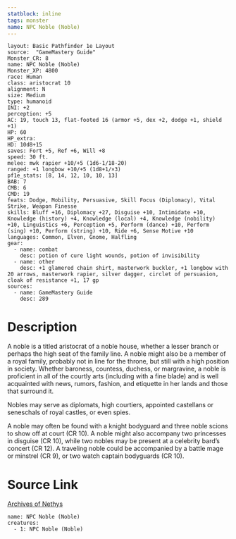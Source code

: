 ```yaml
---
statblock: inline
tags: monster
name: NPC Noble (Noble)
---
```

```statblock
layout: Basic Pathfinder 1e Layout
source:  "GameMastery Guide"
Monster_CR: 8
name: NPC Noble (Noble)
Monster_XP: 4800
race: Human
class: aristocrat 10
alignment: N
size: Medium
type: humanoid
INI: +2
perception: +5
AC: 19, touch 13, flat-footed 16 (armor +5, dex +2, dodge +1, shield +1)
HP: 60
HP_extra: 
HD: 10d8+15
saves: Fort +5, Ref +6, Will +8
speed: 30 ft.
melee: mwk rapier +10/+5 (1d6-1/18-20)
ranged: +1 longbow +10/+5 (1d8+1/×3)
pf1e_stats: [8, 14, 12, 10, 10, 13]
BAB: 7
CMB: 6
CMD: 19
feats: Dodge, Mobility, Persuasive, Skill Focus (Diplomacy), Vital Strike, Weapon Finesse
skills: Bluff +16, Diplomacy +27, Disguise +10, Intimidate +10, Knowledge (history) +4, Knowledge (local) +4, Knowledge (nobility) +10, Linguistics +6, Perception +5, Perform (dance) +10, Perform (sing) +10, Perform (string) +10, Ride +6, Sense Motive +10
languages: Common, Elven, Gnome, Halfling
gear:
  - name: combat
    desc: potion of cure light wounds, potion of invisibility
  - name: other
    desc: +1 glamered chain shirt, masterwork buckler, +1 longbow with 20 arrows, masterwork rapier, silver dagger, circlet of persuasion, cloak of resistance +1, 17 gp
sources:
  - name: GameMastery Guide
    desc: 289
```
# Description
A noble is a titled aristocrat of a noble house, whether a lesser branch or perhaps the high seat of the family line. A noble might also be a member of a royal family, probably not in line for the throne, but still with a high position in society. Whether baroness, countess, duchess, or margravine, a noble is proficient in all of the courtly arts (including with a fine blade) and is well acquainted with news, rumors, fashion, and etiquette in her lands and those that surround it.

Nobles may serve as diplomats, high courtiers, appointed castellans or seneschals of royal castles, or even spies.

A noble may often be found with a knight bodyguard and three noble scions to show off at court (CR 10). A noble might also accompany two princesses in disguise (CR 10), while two nobles may be present at a celebrity bard’s concert (CR 12). A traveling noble could be accompanied by a battle mage or minstrel (CR 9), or two watch captain bodyguards (CR 10).
# Source Link
[Archives of Nethys](https://aonprd.com/NPCDisplay.aspx?ItemName=Noble%20(Noble))
```encounter-table
name: NPC Noble (Noble)
creatures:
  - 1: NPC Noble (Noble)
```
